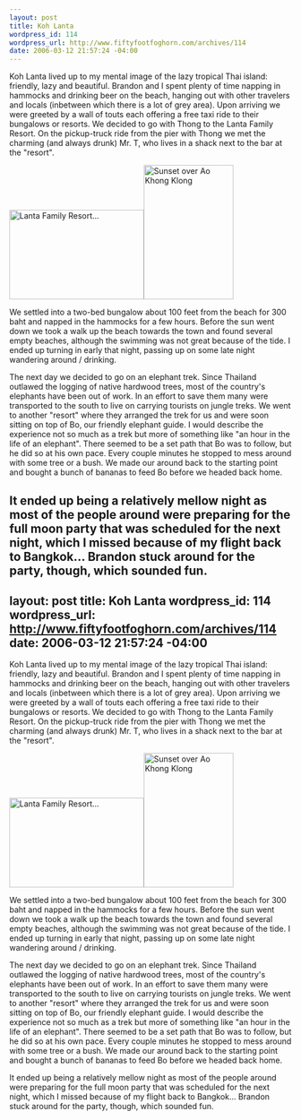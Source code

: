 ```yaml
--- 
layout: post
title: Koh Lanta
wordpress_id: 114
wordpress_url: http://www.fiftyfootfoghorn.com/archives/114
date: 2006-03-12 21:57:24 -04:00
---
```

Koh Lanta lived up to my mental image of the lazy tropical Thai island: friendly, lazy and beautiful. Brandon and I spent plenty of time napping in hammocks and drinking beer on the beach, hanging out with other travelers and locals (inbetween which there is a lot of grey area). Upon arriving we were greeted by a wall of touts each offering a free taxi ride to their bungalows or resorts. We decided to go with Thong to the Lanta Family Resort. On the pickup-truck ride from the pier with Thong we met the charming (and always drunk) Mr. T, who lives in a shack next to the bar at the "resort".

<a href="http://flickr.com/photos/fiftyfeet/113325621"><img src="http://static.flickr.com/40/113325621_cf061b15ed_m.jpg" width="240" height="160" alt="Lanta Family Resort..." border="0" /></a><a href="http://flickr.com/photos/fiftyfeet/113323948"><img src="http://static.flickr.com/49/113323948_d8904fbdeb_m.jpg" width="160" height="240" alt="Sunset over Ao Khong Klong" border="0" /></a> 

We settled into a two-bed bungalow about 100 feet from the beach for 300 baht and napped in the hammocks for a few hours. Before the sun went down we took a walk up the beach towards the town and found several empty beaches, although the swimming was not great because of the tide. I ended up turning in early that night, passing up on some late night wandering around / drinking.

The next day we decided to go on an elephant trek. Since Thailand outlawed the logging of native hardwood trees, most of the country's elephants have been out of work. In an effort to save them many were transported to the south to live on carrying tourists on jungle treks. We went to another "resort" where they arranged the trek for us and were soon sitting on top of Bo, our friendly elephant guide. I would describe the experience not so much as a trek but more of something like "an hour in the life of an elephant". There seemed to be a set path that Bo was to follow, but he did so at his own pace. Every couple minutes he stopped to mess around with some tree or a bush. We made our around back to the starting point and bought a bunch of bananas to feed Bo before we headed back home.

It ended up being a relatively mellow night as most of the people around were preparing for the full moon party that was scheduled for the next night, which I missed because of my flight back to Bangkok... Brandon stuck around for the party, though, which sounded fun.
--- 
layout: post
title: Koh Lanta
wordpress_id: 114
wordpress_url: http://www.fiftyfootfoghorn.com/archives/114
date: 2006-03-12 21:57:24 -04:00
---
Koh Lanta lived up to my mental image of the lazy tropical Thai island: friendly, lazy and beautiful. Brandon and I spent plenty of time napping in hammocks and drinking beer on the beach, hanging out with other travelers and locals (inbetween which there is a lot of grey area). Upon arriving we were greeted by a wall of touts each offering a free taxi ride to their bungalows or resorts. We decided to go with Thong to the Lanta Family Resort. On the pickup-truck ride from the pier with Thong we met the charming (and always drunk) Mr. T, who lives in a shack next to the bar at the "resort".

<a href="http://flickr.com/photos/fiftyfeet/113325621"><img src="http://static.flickr.com/40/113325621_cf061b15ed_m.jpg" width="240" height="160" alt="Lanta Family Resort..." border="0" /></a><a href="http://flickr.com/photos/fiftyfeet/113323948"><img src="http://static.flickr.com/49/113323948_d8904fbdeb_m.jpg" width="160" height="240" alt="Sunset over Ao Khong Klong" border="0" /></a> 

We settled into a two-bed bungalow about 100 feet from the beach for 300 baht and napped in the hammocks for a few hours. Before the sun went down we took a walk up the beach towards the town and found several empty beaches, although the swimming was not great because of the tide. I ended up turning in early that night, passing up on some late night wandering around / drinking.

The next day we decided to go on an elephant trek. Since Thailand outlawed the logging of native hardwood trees, most of the country's elephants have been out of work. In an effort to save them many were transported to the south to live on carrying tourists on jungle treks. We went to another "resort" where they arranged the trek for us and were soon sitting on top of Bo, our friendly elephant guide. I would describe the experience not so much as a trek but more of something like "an hour in the life of an elephant". There seemed to be a set path that Bo was to follow, but he did so at his own pace. Every couple minutes he stopped to mess around with some tree or a bush. We made our around back to the starting point and bought a bunch of bananas to feed Bo before we headed back home.

It ended up being a relatively mellow night as most of the people around were preparing for the full moon party that was scheduled for the next night, which I missed because of my flight back to Bangkok... Brandon stuck around for the party, though, which sounded fun.
